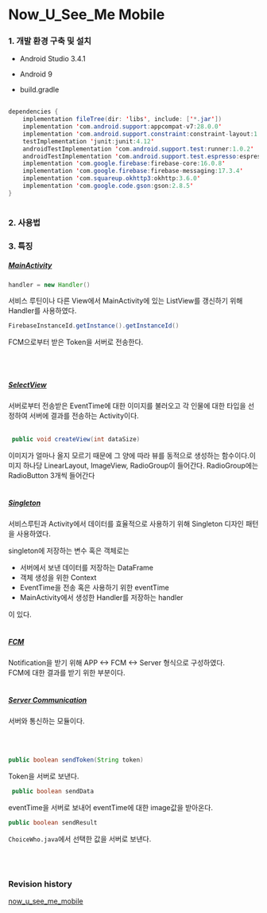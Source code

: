 # Now_U_See_Me Mobile

### 1. 개발 환경 구축 및 설치
 - Android Studio 3.4.1    
   
 - Android 9  
   
 - build.gradle    
   
```java 
  
dependencies {
    implementation fileTree(dir: 'libs', include: ['*.jar'])
    implementation 'com.android.support:appcompat-v7:28.0.0'
    implementation 'com.android.support.constraint:constraint-layout:1.1.3'
    testImplementation 'junit:junit:4.12'
    androidTestImplementation 'com.android.support.test:runner:1.0.2'
    androidTestImplementation 'com.android.support.test.espresso:espresso-core:3.0.2'
    implementation 'com.google.firebase:firebase-core:16.0.8'
    implementation 'com.google.firebase:firebase-messaging:17.3.4'
    implementation 'com.squareup.okhttp3:okhttp:3.6.0'
    implementation 'com.google.code.gson:gson:2.8.5'
}  
  

```

### 2. 사용법  

  
### 3. 특징  
  
##### [MainActivity](https://github.com/gyeomo/Now_U_See_Me/blob/master/mobile/app/src/main/java/com/dev/kih/nusm/MainActivity.java)  
  
```java 
handler = new Handler() 
```  
서비스 루틴이나 다른 View에서 MainActivity에 있는 ListView를 갱신하기 위해 Handler를 사용하였다.  

    
```java 
FirebaseInstanceId.getInstance().getInstanceId()
```
FCM으로부터 받은 Token을 서버로 전송한다.  
  
<br>
<br>  

##### [SelectView](https://github.com/gyeomo/Now_U_See_Me/blob/master/mobile/app/src/main/java/com/dev/kih/nusm/ChoiceWho.java)  

서버로부터 전송받은 EventTime에 대한 이미지를 불러오고 각 인물에 대한 타입을 선정하여 서버에 결과를 전송하는 Activity이다.
<br>
<br>
```java
 public void createView(int dataSize)
```
이미지가 얼마나 올지 모르기 때문에 그 양에 따라 뷰를 동적으로 생성하는 함수이다.이미지 하나당 LinearLayout, ImageView, RadioGroup이 들어간다.
RadioGroup에는 RadioButton 3개씩 들어간다
<br>
<br>
  
##### [Singleton](https://github.com/gyeomo/Now_U_See_Me/blob/master/mobile/app/src/main/java/com/dev/kih/nusm/Singleton.java)  
  
서비스루틴과 Activity에서 데이터를 효율적으로 사용하기 위해 Singleton 디자인 패턴을 사용하였다.   

singleton에 저장하는 변수 혹은 객체로는

- 서버에서 보낸 데이터를 저장하는 DataFrame
- 객체 생성을 위한 Context
- EventTime을 전송 혹은 사용하기 위한 eventTime
- MainActivity에서 생성한 Handler를 저장하는 handler

이 있다.
<br>
<br>
##### [FCM](https://github.com/gyeomo/Now_U_See_Me/blob/master/mobile/app/src/main/java/com/dev/kih/nusm/MyFireBaseMessagingService.java)  

Notification을 받기 위해 
APP <-> FCM <-> Server 형식으로 구성하였다.  
FCM에 대한 결과를 받기 위한 부분이다. 
  <br>
  <br>
##### [Server Communication](https://github.com/gyeomo/Now_U_See_Me/blob/master/mobile/app/src/main/java/com/dev/kih/nusm/ApiClient.java)  
  
서버와 통신하는 모듈이다.  
   
<br>
<br>
     
```java  
public boolean sendToken(String token)
```  
  
Token을 서버로 보낸다.
  
```java
 public boolean sendData
```  
  
eventTime을 서버로 보내어 eventTime에 대한 image값을 받아온다.

```java
public boolean sendResult
```  
  
`ChoiceWho.java`에서 선택한 값을 서버로 보낸다.

<br>  
<br>  
  
### Revision history
[now_u_see_me_mobile](https://github.com/kiryun/now_u_see_me_mobile)
